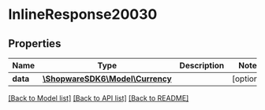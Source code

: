 # InlineResponse20030

## Properties
Name | Type | Description | Notes
------------ | ------------- | ------------- | -------------
**data** | [**\ShopwareSDK6\Model\Currency**](Currency.md) |  | [optional] 

[[Back to Model list]](../../README.md#documentation-for-models) [[Back to API list]](../../README.md#documentation-for-api-endpoints) [[Back to README]](../../README.md)

